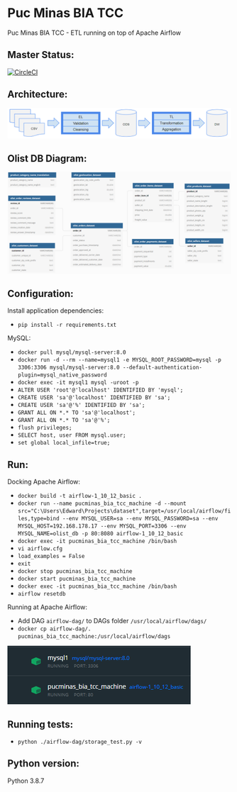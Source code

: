 # Puc Minas BIA TCC
Puc Minas BIA TCC - ETL running on top of Apache Airflow

## Master Status:
[![CircleCI](https://circleci.com/gh/edwardmartinsjr/pucminas-bia-tcc/tree/main.svg?style=shield&circle-token=f186ba11e963ce943269eb2e03f22c2ffce56262)](https://circleci.com/gh/edwardmartinsjr/pucminas-bia-tcc/tree/main)

## Architecture:
![](architecture.png?raw=true)

## Olist DB Diagram:
![](olist_db.png?raw=true)

## Configuration:
Install application dependencies:
- `pip install -r requirements.txt`

MySQL:
- `docker pull mysql/mysql-server:8.0`
- `docker run -d --rm --name=mysql1 -e MYSQL_ROOT_PASSWORD=mysql -p 3306:3306 mysql/mysql-server:8.0 --default-authentication-plugin=mysql_native_password`
- `docker exec -it mysql1 mysql -uroot -p`
- `ALTER USER 'root'@'localhost' IDENTIFIED BY 'mysql';`
- `CREATE USER 'sa'@'localhost' IDENTIFIED BY 'sa';`
- `CREATE USER 'sa'@'%' IDENTIFIED BY 'sa';`
- `GRANT ALL ON *.* TO 'sa'@'localhost';`
- `GRANT ALL ON *.* TO 'sa'@'%';`
- `flush privileges;`
- `SELECT host, user FROM mysql.user;`
- `set global local_infile=true;`

## Run:
Docking Apache Airflow:
- `docker build -t airflow-1_10_12_basic . `
- `docker run --name pucminas_bia_tcc_machine -d --mount src="C:\Users\Edward\Projects\dataset",target=/usr/local/airflow/files,type=bind --env MYSQL_USER=sa --env MYSQL_PASSWORD=sa --env MYSQL_HOST=192.168.178.17 --env MYSQL_PORT=3306 --env MYSQL_NAME=olist_db -p 80:8080 airflow-1_10_12_basic`
- `docker exec -it pucminas_bia_tcc_machine /bin/bash`
- `vi airflow.cfg`
- `load_examples = False`
- `exit`
- `docker stop pucminas_bia_tcc_machine`
- `docker start pucminas_bia_tcc_machine`
- `docker exec -it pucminas_bia_tcc_machine /bin/bash`
- `airflow resetdb`

Running at Apache Airflow:
- Add DAG `airflow-dag/` to DAGs folder `/usr/local/airflow/dags/` 
- `docker cp airflow-dag/. pucminas_bia_tcc_machine:/usr/local/airflow/dags`

![](docker.png?raw=true)

## Running tests:
- `python ./airflow-dag/storage_test.py -v`

## Python version:
Python 3.8.7

